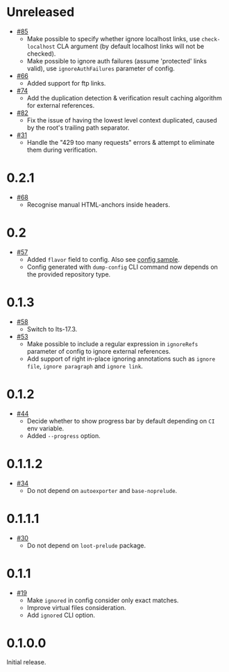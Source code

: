 <!--
 - SPDX-FileCopyrightText: 2021 Serokell <https://serokell.io>
 -
 - SPDX-License-Identifier: MPL-2.0
 -->

Unreleased
==========
* [#85](https://github.com/serokell/xrefcheck/pull/85)
  + Make possible to specify whether ignore localhost links, use
  `check-localhost` CLA argument (by default localhost links will not be checked).
  + Make possible to ignore auth failures (assume 'protected' links
  valid), use `ignoreAuthFailures` parameter of config.
* [#66](https://github.com/serokell/xrefcheck/pull/66)
  + Added support for ftp links.
* [#74](https://github.com/serokell/xrefcheck/pull/83)
  + Add the duplication detection & verification result caching algorithm for external references.
* [#82](https://github.com/serokell/xrefcheck/pull/82)
  + Fix the issue of having the lowest level context duplicated, caused by the root's trailing path separator.
* [#31](https://github.com/serokell/xrefcheck/pull/88)
  + Handle the "429 too many requests" errors & attempt to eliminate them during verification.

0.2.1
==========
* [#68](https://github.com/serokell/xrefcheck/pull/68)
  + Recognise manual HTML-anchors inside headers.

0.2
==========
* [#57](https://github.com/serokell/xrefcheck/pull/57)
  + Added `flavor` field to config.
    Also see [config sample](tests/configs/github-config.yaml).
  + Config generated with `dump-config` CLI command now depends on the provided repository type.

0.1.3
=======

* [#58](https://github.com/serokell/xrefcheck/pull/58)
  + Switch to lts-17.3.
* [#53](https://github.com/serokell/xrefcheck/pull/53)
  + Make possible to include a regular expression in
  `ignoreRefs` parameter of config to ignore external
  references.
  + Add support of right in-place ignoring annotations
  such as `ignore file`, `ignore paragraph` and `ignore link`.

0.1.2
=======

* [#44](https://github.com/serokell/xrefcheck/pull/44)
  + Decide whether to show progress bar by default depending on `CI` env variable.
  + Added `--progress` option.

0.1.1.2
=======

* [#34](https://github.com/serokell/xrefcheck/pull/34)
  + Do not depend on `autoexporter` and `base-noprelude`.

0.1.1.1
=======

* [#30](https://github.com/serokell/xrefcheck/pull/32)
  + Do not depend on `loot-prelude` package.

0.1.1
=======

* [#19](https://github.com/serokell/xrefcheck/pull/24)
  + Make `ignored` in config consider only exact matches.
  + Improve virtual files consideration.
  + Add `ignored` CLI option.

0.1.0.0
=======

Initial release.
